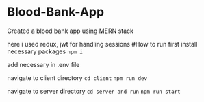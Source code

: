 # Blood-Bank-App
Created a blood bank app using MERN stack

here i used redux, jwt for handling sessions
#How to run
first install necessary packages
`npm i`

add necessary in .env file

navigate to client directory
`cd client`
`npm run dev`

navigate to server directory
`cd server and run`
`npm run start`
